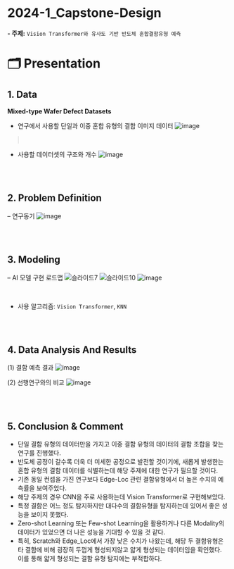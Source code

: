 # 2024-1_Capstone-Design
**- 주제:** `Vision Transformer와 유사도 기반 반도체 혼합결함유형 예측`
<br/>

# 🗂 Presentation
## 1. Data
**Mixed-type Wafer Defect Datasets**

* 연구에서 사용할 단일과 이중 혼합 유형의 결함 이미지 데이터
![image](https://github.com/user-attachments/assets/bba3ff88-b11a-46cc-8813-20c1a31dcd4c)
><br/>
* 사용할 데이터셋의 구조와 개수
![image](https://github.com/user-attachments/assets/ef8c52f4-4924-4ee8-acae-ff95454a4a13)


<br/><br/>
## 2. Problem Definition
&ndash; 연구동기
![image](https://github.com/user-attachments/assets/c7305bb2-0621-40fc-bc3d-41bd9ca6aa78)


<br/><br/>
## 3. Modeling
&ndash; AI 모델 구현 로드맵
![슬라이드7](https://github.com/user-attachments/assets/2efc3049-f7e8-4c9f-92ff-2b42f964e08a)
![슬라이드10](https://github.com/user-attachments/assets/bbe4bc64-6fb3-4877-8887-3b1998ad12de)
![image](https://github.com/user-attachments/assets/0c72ea50-13c1-4d5c-ace7-44cff7380c0f)

<br/>

- 사용 알고리즘: `Vision Transformer`, `KNN`

<br/><br/>
## 4. Data Analysis And Results 

   (1) 결함 예측 결과
![image](https://github.com/user-attachments/assets/4d069e6d-abe7-407e-bebb-16a4098ffe7f)



   (2) 선행연구와의 비교
![image](https://github.com/user-attachments/assets/1da50cb6-360a-4eff-acdd-9004c7a57191)


<br/><br/>
## 5. Conclusion & Comment
- 단일 결함 유형의 데이터만을 가지고 이중 결함 유형의 데이터의 결함 조합을 찾는 연구를 진행했다.
- 반도체 공정이 갈수록 더욱 더 미세한 공정으로 발전할 것이기에, 새롭게 발생한는 혼합 유형의 결함 데이터를 식별하는데 해당 주제에 대한 연구가 필요할 것이다. 
- 기존 동일 컨셉을 가진 연구보다 Edge-Loc 관련 결함유형에서 더 높은 수치의 예측률을 보여주었다.
- 해당 주제의 경우 CNN을 주로 사용하는데 Vision Transformer로 구현해보았다.
- 특정 결함은 어느 정도 탐지하지만 대다수의 결함유형을 탐지하는데 있어서 좋은 성능을 보이지 못했다.
- Zero-shot Learning 또는 Few-shot Learning을 활용하거나 다른 Modality의 데이터가 있었으면 더 나은 성능을 기대할 수 있을 것 같다.
- 특히, Scratch와 Edge_Loc에서 가장 낮은 수치가 나왔는데, 해당 두 결함유형은 타 결함에 비해 굉장히 두껍게 형성되지않고 얇게 형성되는 데이터임을 확인했다. 이를 통해 얇게 형성되는 결함 유형 탐지에는 부적합하다.




